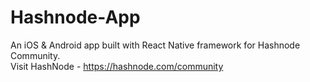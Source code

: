 # Hashnode-App
An iOS &amp; Android app built with React Native framework for Hashnode Community.  
Visit HashNode - https://hashnode.com/community
